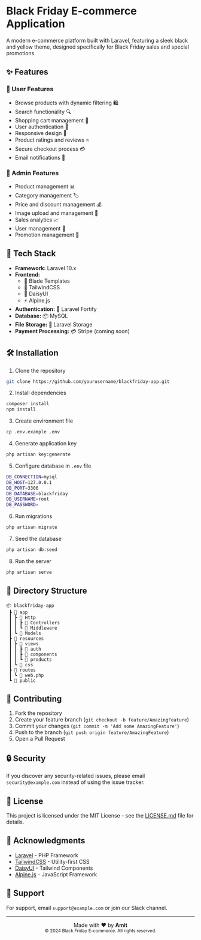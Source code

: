 # Black Friday E-commerce Application

A modern e-commerce platform built with Laravel, featuring a sleek black and yellow theme, designed specifically for Black Friday sales and special promotions.


## ✨ Features

### 👤 User Features
- Browse products with dynamic filtering 🛍️
- Search functionality 🔍
- Shopping cart management 🛒
- User authentication 👤
- Responsive design 📱
- Product ratings and reviews ⭐
- Secure checkout process 💳
- Email notifications 📧

### 🔧 Admin Features
- Product management 📊
- Category management 🏷️
- Price and discount management 💰
- Image upload and management 📸
- Sales analytics 📈
- User management 👥
- Promotion management 🎯

## 🚀 Tech Stack

- **Framework:** Laravel 10.x
- **Frontend:** 
  - 🎨 Blade Templates
  - 💅 TailwindCSS
  - 🎯 DaisyUI
  - ⚡ Alpine.js
- **Authentication:** 🔐 Laravel Fortify
- **Database:** 📦 MySQL
- **File Storage:** 💾 Laravel Storage
- **Payment Processing:** 💳 Stripe (coming soon)

## 🛠️ Installation

1. Clone the repository

```bash
git clone https://github.com/yourusername/blackfriday-app.git
```

2. Install dependencies

```bash
composer install
npm install
```

3. Create environment file

```bash
cp .env.example .env
```

4. Generate application key

```bash
php artisan key:generate
```


5. Configure database in `.env` file


```bash
DB_CONNECTION=mysql
DB_HOST=127.0.0.1
DB_PORT=3306
DB_DATABASE=blackfriday
DB_USERNAME=root
DB_PASSWORD=
```

6. Run migrations

```bash
php artisan migrate
```

7. Seed the database

```bash
php artisan db:seed
```


8. Run the server

```bash
php artisan serve
```


## 📁 Directory Structure

```
📦 blackfriday-app
 ┣ 📂 app
 ┃ ┣ 📂 Http
 ┃ ┃ ┣ 📂 Controllers
 ┃ ┃ ┗ 📂 Middleware
 ┃ ┗ 📂 Models
 ┣ 📂 resources
 ┃ ┣ 📂 views
 ┃ ┃ ┣ 📂 auth
 ┃ ┃ ┣ 📂 components
 ┃ ┃ ┗ 📂 products
 ┃ ┗ 📂 css
 ┣ 📂 routes
 ┃ ┗ 📜 web.php
 ┗ 📂 public
```



## 🤝 Contributing

1. Fork the repository
2. Create your feature branch (`git checkout -b feature/AmazingFeature`)
3. Commit your changes (`git commit -m 'Add some AmazingFeature'`)
4. Push to the branch (`git push origin feature/AmazingFeature`)
5. Open a Pull Request

## 🔒 Security

If you discover any security-related issues, please email `security@example.com` instead of using the issue tracker.

## 📝 License

This project is licensed under the MIT License - see the [LICENSE.md](LICENSE.md) file for details.

## 🙏 Acknowledgments

- [Laravel](https://laravel.com) - PHP Framework
- [TailwindCSS](https://tailwindcss.com) - Utility-first CSS
- [DaisyUI](https://daisyui.com) - Tailwind Components
- [Alpine.js](https://alpinejs.dev) - JavaScript Framework

## 💬 Support

For support, email `support@example.com` or join our Slack channel.

---

<div align="center">
  Made with ❤️ by <strong>Amit</strong><br>
  <sup>© 2024 Black Friday E-commerce. All rights reserved.</sup>
</div>


